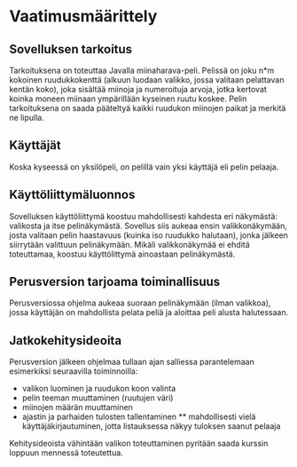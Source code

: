 # Vaatimusmäärittely

## Sovelluksen tarkoitus

Tarkoituksena on toteuttaa Javalla miinaharava-peli. Pelissä on joku n*m
kokoinen ruudukkokenttä (alkuun luodaan valikko, jossa valitaan pelattavan
kentän koko), joka sisältää miinoja ja numeroituja arvoja, jotka kertovat
koinka moneen miinaan ympärillään kyseinen ruutu koskee. Pelin tarkoituksena
on saada pääteltyä kaikki ruudukon miinojen paikat ja merkitä ne lipulla.


## Käyttäjät

Koska kyseessä on yksilöpeli, on pelillä vain yksi käyttäjä eli pelin pelaaja.


## Käyttöliittymäluonnos

Sovelluksen käyttöliittymä koostuu mahdollisesti kahdesta eri näkymästä: valikosta ja itse pelinäkymästä. Sovellus siis aukeaa ensin valikkonäkymään, josta valitaan pelin haastavuus (kuinka iso ruudukko halutaan), jonka jälkeen siirrytään valittuun pelinäkymään. Mikäli valikkonäkymää ei ehditä toteuttamaa, koostuu käyttölittymä ainoastaan pelinäkymästä.


## Perusversion tarjoama toiminallisuus

Perusversiossa ohjelma aukeaa suoraan pelinäkymään (ilman valikkoa), jossa käyttäjän on mahdollista pelata peliä ja aloittaa peli alusta halutessaan.


## Jatkokehitysideoita

Perusversion jälkeen ohjelmaa tullaan ajan salliessa parantelemaan esimerkiksi seuraavilla toiminnoilla:

* valikon luominen ja ruudukon koon valinta
* pelin teeman muuttaminen (ruutujen väri)
* miinojen määrän muuttaminen
* ajastin ja parhaiden tulosten tallentaminen
** mahdollisesti vielä käyttäjäkirjautuminen, jotta listauksessa näkyy tuloksen saanut pelaaja

Kehitysideoista vähintään valikon toteuttaminen pyritään saada kurssin loppuun mennessä toteutettua.

